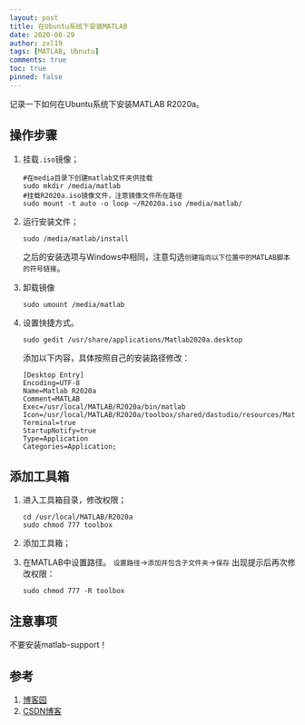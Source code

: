 ```yaml
---
layout: post
title: 在Ubuntu系统下安装MATLAB
date: 2020-08-29
author: zxl19
tags: [MATLAB, Ubnutu]
comments: true
toc: true
pinned: false
---
```


记录一下如何在Ubuntu系统下安装MATLAB R2020a。

<!-- more -->

## 操作步骤

1. 挂载`.iso`镜像；

    ```shell
    #在media目录下创建matlab文件夹供挂载
    sudo mkdir /media/matlab
    #挂载R2020a.iso镜像文件，注意镜像文件所在路径
    sudo mount -t auto -o loop ~/R2020a.iso /media/matlab/
    ```

2. 运行安装文件；

    ```shell
    sudo /media/matlab/install
    ```

    之后的安装选项与Windows中相同，注意勾选`创建指向以下位置中的MATLAB脚本的符号链接`。

3. 卸载镜像

    ```shell
    sudo umount /media/matlab
    ```
4. 设置快捷方式。

    ```shell
    sudo gedit /usr/share/applications/Matlab2020a.desktop
    ```

    添加以下内容，具体按照自己的安装路径修改：

    ```text
    [Desktop Entry]
    Encoding=UTF-8
    Name=Matlab R2020a
    Comment=MATLAB
    Exec=/usr/local/MATLAB/R2020a/bin/matlab
    Icon=/usr/local/MATLAB/R2020a/toolbox/shared/dastudio/resources/MatlabIcon.png
    Terminal=true
    StartupNotify=true
    Type=Application
    Categories=Application;
    ```

## 添加工具箱

1. 进入工具箱目录，修改权限；

    ```shell
    cd /usr/local/MATLAB/R2020a
    sudo chmod 777 toolbox
    ```

2. 添加工具箱；
3. 在MATLAB中设置路径。
    `设置路径`->`添加并包含子文件夹`->`保存`
    出现提示后再次修改权限：

    ```shell
    sudo chmod 777 -R toolbox
    ```

## 注意事项

不要安装matlab-support！

## 参考

1. [博客园](https://www.cnblogs.com/taoyuyeit/p/8823311.html)
2. [CSDN博客](https://blog.csdn.net/will_ye/article/details/79645447)